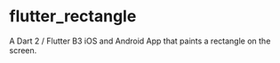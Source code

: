 # flutter_rectangle
A Dart 2 / Flutter B3 iOS and Android App that paints a rectangle on the screen. 
